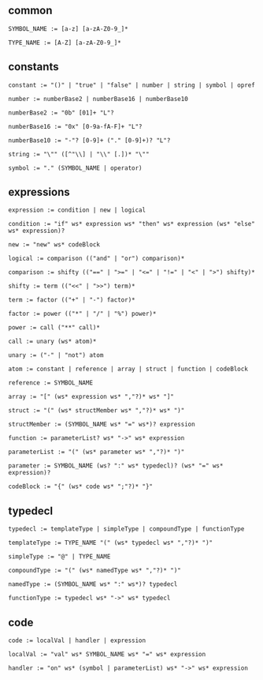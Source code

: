 
## common

    SYMBOL_NAME := [a-z] [a-zA-Z0-9_]*

    TYPE_NAME := [A-Z] [a-zA-Z0-9_]*

## constants

    constant := "()" | "true" | "false" | number | string | symbol | opref

    number := numberBase2 | numberBase16 | numberBase10

    numberBase2 := "0b" [01]+ "L"?

    numberBase16 := "0x" [0-9a-fA-F]+ "L"?

    numberBase10 := "-"? [0-9]+ ("." [0-9]+)? "L"?

    string := "\"" ([^"\\] | "\\" [.])* "\""

    symbol := "." (SYMBOL_NAME | operator)

## expressions

    expression := condition | new | logical

    condition := "if" ws* expression ws* "then" ws* expression (ws* "else" ws* expression)?

    new := "new" ws* codeBlock

    logical := comparison (("and" | "or") comparison)*

    comparison := shifty (("==" | ">=" | "<=" | "!=" | "<" | ">") shifty)*

    shifty := term (("<<" | ">>") term)*

    term := factor (("+" | "-") factor)*

    factor := power (("*" | "/" | "%") power)*

    power := call ("**" call)*

    call := unary (ws* atom)*

    unary := ("-" | "not") atom

    atom := constant | reference | array | struct | function | codeBlock

    reference := SYMBOL_NAME
    
    array := "[" (ws* expression ws* ","?)* ws* "]"

    struct := "(" (ws* structMember ws* ","?)* ws* ")"

    structMember := (SYMBOL_NAME ws* "=" ws*)? expression

    function := parameterList? ws* "->" ws* expression

    parameterList := "(" (ws* parameter ws* ","?)* ")"

    parameter := SYMBOL_NAME (ws? ":" ws* typedecl)? (ws* "=" ws* expression)?

    codeBlock := "{" (ws* code ws* ";"?)* "}"

## typedecl

    typedecl := templateType | simpleType | compoundType | functionType

    templateType := TYPE_NAME "(" (ws* typedecl ws* ","?)* ")"

    simpleType := "@" | TYPE_NAME

    compoundType := "(" (ws* namedType ws* ","?)* ")"

    namedType := (SYMBOL_NAME ws* ":" ws*)? typedecl

    functionType := typedecl ws* "->" ws* typedecl

## code

    code := localVal | handler | expression

    localVal := "val" ws* SYMBOL_NAME ws* "=" ws* expression

    handler := "on" ws* (symbol | parameterList) ws* "->" ws* expression



